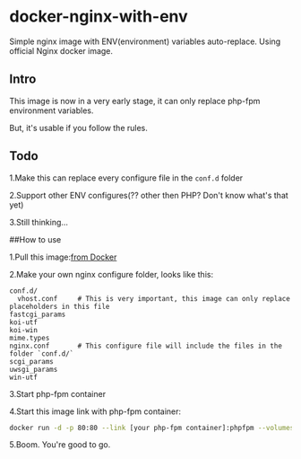 docker-nginx-with-env
=====================

Simple nginx image with ENV(environment) variables auto-replace. Using official Nginx docker image.

## Intro

This image is now in a very early stage, it can only replace php-fpm environment variables.

But, it's usable if you follow the rules.

## Todo

1.Make this can replace every configure file in the `conf.d` folder

2.Support other ENV configures(?? other then PHP? Don't know what's that yet)

3.Still thinking...

##How to use

1.Pull this image:[from Docker](https://registry.hub.docker.com/u/aaronjan/nginx-with-env/)

2.Make your own nginx configure folder, looks like this:

```
conf.d/
  vhost.conf     # This is very important, this image can only replace placeholders in this file
fastcgi_params
koi-utf
koi-win
mime.types
nginx.conf       # This configure file will include the files in the folder `conf.d/`
scgi_params
uwsgi_params
win-utf
```

3.Start php-fpm container

4.Start this image link with php-fpm container:

```bash
docker run -d -p 80:80 --link [your php-fpm container]:phpfpm --volumes-from web_server_php-fpm --name nginx -v [your nginx configure folder]:/etc/nginx_readonly:ro -v [your www folder]:/usr/share/nginx/html:ro aaronjan/nginx-with-env:latest
```

5.Boom. You're good to go.
